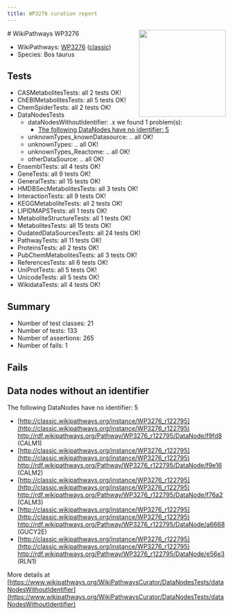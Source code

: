```yaml
---
title: WP3276 curation report
---
```


<img style="float: right; width: 200px" src="https://upload.wikimedia.org/wikipedia/commons/thumb/8/83/Wplogo_with_text_500.png/640px-Wplogo_with_text_500.png" />
# WikiPathways WP3276

* WikiPathways: [WP3276](https://wikipathways.org/pathways/WP3276) ([classic](https://classic.wikipathways.org/instance/WP3276))
* Species: Bos taurus
## Tests
* CASMetabolitesTests: all 2 tests OK!
* ChEBIMetabolitesTests: all 5 tests OK!
* ChemSpiderTests: all 2 tests OK!
* DataNodesTests
    * dataNodesWithoutIdentifier: .x we found 1 problem(s):
        * [The following DataNodes have no identifier: 5](#d2d32fa4)
    * unknownTypes_knownDatasource: .. all OK!
    * unknownTypes: .. all OK!
    * unknownTypes_Reactome: .. all OK!
    * otherDataSource: .. all OK!
* EnsemblTests: all 4 tests OK!
* GeneTests: all 9 tests OK!
* GeneralTests: all 15 tests OK!
* HMDBSecMetabolitesTests: all 3 tests OK!
* InteractionTests: all 9 tests OK!
* KEGGMetaboliteTests: all 2 tests OK!
* LIPIDMAPSTests: all 1 tests OK!
* MetaboliteStructureTests: all 1 tests OK!
* MetabolitesTests: all 15 tests OK!
* OudatedDataSourcesTests: all 24 tests OK!
* PathwayTests: all 11 tests OK!
* ProteinsTests: all 2 tests OK!
* PubChemMetabolitesTests: all 3 tests OK!
* ReferencesTests: all 6 tests OK!
* UniProtTests: all 5 tests OK!
* UnicodeTests: all 5 tests OK!
* WikidataTests: all 4 tests OK!


## Summary

* Number of test classes: 21
* Number of tests: 133
* Number of assertions: 265
* Number of fails: 1

## Fails

<a name="d2d32fa4" />

## Data nodes without an identifier

The following DataNodes have no identifier: 5

* [http://classic.wikipathways.org/instance/WP3276_r122795](http://classic.wikipathways.org/instance/WP3276_r122795) http://rdf.wikipathways.org/Pathway/WP3276_r122795/DataNode/f9fd8 (CALM1)
* [http://classic.wikipathways.org/instance/WP3276_r122795](http://classic.wikipathways.org/instance/WP3276_r122795) http://rdf.wikipathways.org/Pathway/WP3276_r122795/DataNode/f9e16 (CALM2)
* [http://classic.wikipathways.org/instance/WP3276_r122795](http://classic.wikipathways.org/instance/WP3276_r122795) http://rdf.wikipathways.org/Pathway/WP3276_r122795/DataNode/f76a2 (CALM3)
* [http://classic.wikipathways.org/instance/WP3276_r122795](http://classic.wikipathways.org/instance/WP3276_r122795) http://rdf.wikipathways.org/Pathway/WP3276_r122795/DataNode/a6668 (GUCY2E)
* [http://classic.wikipathways.org/instance/WP3276_r122795](http://classic.wikipathways.org/instance/WP3276_r122795) http://rdf.wikipathways.org/Pathway/WP3276_r122795/DataNode/e56e3 (RLN1)


More details at [https://www.wikipathways.org/WikiPathwaysCurator/DataNodesTests/dataNodesWithoutIdentifier](https://www.wikipathways.org/WikiPathwaysCurator/DataNodesTests/dataNodesWithoutIdentifier)

